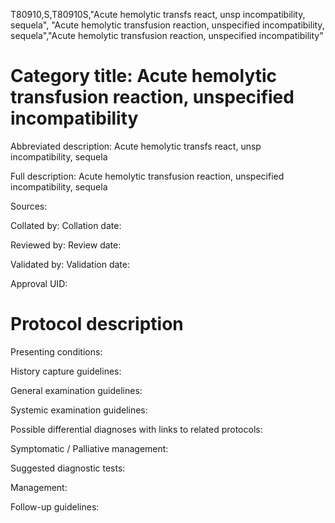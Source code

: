T80910,S,T80910S,"Acute hemolytic transfs react, unsp incompatibility, sequela", "Acute hemolytic transfusion reaction, unspecified incompatibility, sequela","Acute hemolytic transfusion reaction, unspecified incompatibility"
# Category title: Acute hemolytic transfusion reaction, unspecified incompatibility

Abbreviated description: Acute hemolytic transfs react, unsp incompatibility, sequela

Full description: Acute hemolytic transfusion reaction, unspecified incompatibility, sequela

Sources:

Collated by:
Collation date:

Reviewed by:
Review date:

Validated by:
Validation date:

Approval UID:

# Protocol description

Presenting conditions:

History capture guidelines:

General examination guidelines:

Systemic examination guidelines:

Possible differential diagnoses with links to related protocols:

Symptomatic / Palliative management:

Suggested diagnostic tests:

Management:

Follow-up guidelines:
